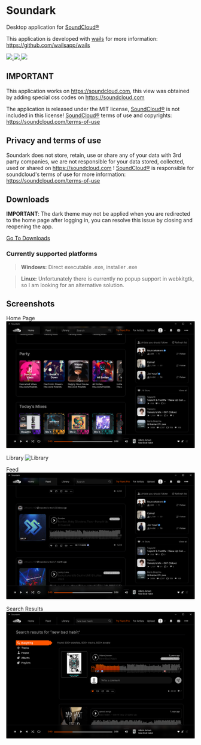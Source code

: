 # Soundark

Desktop application for [SoundCloud®](https://soundcloud.com) 

This application is developed with [wails](https://github.com/wailsapp/wails) for more information: https://github.com/wailsapp/wails

<a href="https://github.com/sunaipa5/Soundark/blob/main/LICENSE" target="_blank">
<img src="https://img.shields.io/github/license/sunaipa5/Soundark.svg">
</a>
<a href="https://soundcloud.com" target="_blank">
<img src="https://img.shields.io/badge/SoundCloud-FF3300?style=for-the-badge&logo=soundcloud&logoColor=white">
</a>
<a href="https://soundcloud.com" target="_blank">
<img src="https://img.shields.io/badge/Windows-0078D6?style=for-the-badge&logo=windows&logoColor=white">
</a>

## IMPORTANT
This application works on https://soundcloud.com, this view was obtained by adding special css codes on https://soundcloud.com

The application is released under the MIT license, [SoundCloud®](https://soundcloud.com)  is not included in this license!  [SoundCloud®](https://soundcloud.com)  terms of use and copyrights: https://soundcloud.com/terms-of-use

## Privacy and terms of use
Soundark does not store, retain, use or share any of your data with 3rd party companies, we are not responsible for your data stored, collected, used or shared on https://soundcloud.com ! [SoundCloud®](https://soundcloud.com) is responsible for soundcloud's terms of use for more information: https://soundcloud.com/terms-of-use

## Downloads
**IMPORTANT**: The dark theme may not be applied when you are redirected to the home page after logging in, you can resolve this issue by closing and reopening the app.

[Go To Downloads](https://github.com/sunaipa5/Soundark/releases)

### Currently supported platforms 

> **Windows:** Direct executable .exe, installer .exe

> **Linux:** Unfortunately there is currently no popup support in webkitgtk, so I am looking for an alternative solution.


## Screenshots

Home Page
![Home](https://github.com/sunaipa5/Soundark/blob/main/screenshots/home.png?raw=true)

Library
![Library](https://github.com/sunaipa5/Soundark/assets/67613319/729481fe-615d-468c-a570-66a9a7e8f42c)

Feed
![Feed](https://github.com/sunaipa5/Soundark/blob/main/screenshots/feed.png?raw=true)

Search Results
![Search](https://github.com/sunaipa5/Soundark/blob/main/screenshots/search.png?raw=true)

